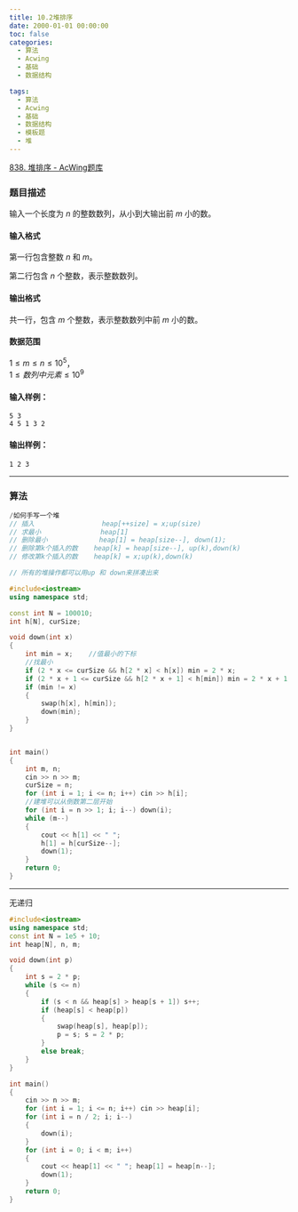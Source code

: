 ```yaml
---
title: 10.2堆排序
date: 2000-01-01 00:00:00
toc: false
categories:
  - 算法
  - Acwing
  - 基础
  - 数据结构

tags:
  - 算法
  - Acwing
  - 基础
  - 数据结构
  - 模板题
  - 堆
---
```


[838. 堆排序 - AcWing题库](https://www.acwing.com/problem/content/840/)
### 题目描述
输入一个长度为 $n$ 的整数数列，从小到大输出前 $m$ 小的数。

#### 输入格式

第一行包含整数 $n$ 和 $m$。

第二行包含 $n$ 个整数，表示整数数列。

#### 输出格式

共一行，包含 $m$ 个整数，表示整数数列中前 $m$ 小的数。

#### 数据范围

$1 \le m \le n \le 10^5$，  
$1 \le 数列中元素 \le 10^9$

#### 输入样例：

```
5 3
4 5 1 3 2
```

#### 输出样例：

```
1 2 3
```

---
### 算法


```cpp
/如何手写一个堆
// 插入                 heap[++size] = x;up(size)
// 求最小               heap[1]
// 删除最小             heap[1] = heap[size--], down(1);
// 删除第k个插入的数    heap[k] = heap[size--], up(k),down(k)
// 修改第k个插入的数    heap[k] = x;up(k),down(k)

// 所有的堆操作都可以用up 和 down来拼凑出来

#include<iostream>
using namespace std;

const int N = 100010;
int h[N], curSize;

void down(int x)
{
    int min = x;    //值最小的下标
    //找最小
    if (2 * x <= curSize && h[2 * x] < h[x]) min = 2 * x;
    if (2 * x + 1 <= curSize && h[2 * x + 1] < h[min]) min = 2 * x + 1;
    if (min != x)
    {
        swap(h[x], h[min]);
        down(min);
    }
}


int main()
{
    int m, n;
    cin >> n >> m;
    curSize = n;
    for (int i = 1; i <= n; i++) cin >> h[i];
    //建堆可以从倒数第二层开始
    for (int i = n >> 1; i; i--) down(i);
    while (m--)
    {
        cout << h[1] << " ";
        h[1] = h[curSize--];
        down(1);
    }
    return 0;
}
```


---
无递归

```cpp
#include<iostream>
using namespace std;
const int N = 1e5 + 10;
int heap[N], n, m;

void down(int p)
{
    int s = 2 * p;
    while (s <= n)
    {
        if (s < n && heap[s] > heap[s + 1]) s++;
        if (heap[s] < heap[p]) 
        {
            swap(heap[s], heap[p]);
            p = s; s = 2 * p;
        }
        else break;
    }
}

int main()
{
    cin >> n >> m;
    for (int i = 1; i <= n; i++) cin >> heap[i];
    for (int i = n / 2; i; i--)
    {
        down(i);
    }
    for (int i = 0; i < m; i++)
    {
        cout << heap[1] << " "; heap[1] = heap[n--];
        down(1);
    }
    return 0;
}
```